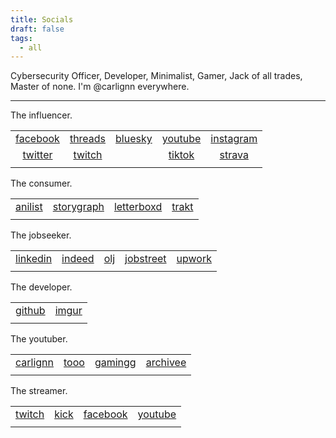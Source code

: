 ```yaml
---
title: Socials
draft: false
tags:
  - all
---
```


Cybersecurity Officer, Developer, Minimalist, Gamer, Jack of all trades, Master of none. I'm @carlignn everywhere.

***

The influencer.

|                                            |                                          |                                                              |                                            |                                              |
| :----------------------------------------: | :--------------------------------------: | :----------------------------------------------------------: | :----------------------------------------: | :--------------------------------------------: |
| [facebook](https://facebook.com/carlignn/) | [threads](https://threads.net/carlignn/) | [bluesky](https://bsky.app/profile/carlignn.carlgaspar.com/) |  [youtube](https://youtube.com/@carlignn/) | [instagram](https://instagram.com/carlignn/) |
|  [twitter](https://twitter.com/cxrlignn/)  |   [twitch](https://twitch.tv/carlignn/)  |                                                              | [tiktok](https://www.tiktok.com/@carlignn) | [strava](https://anilist.co/user/carlignn/)  |
|                                            |                                          |                                                              |                                            |                                              |

The consumer.

|                                              |                                                               |                                                |                                          |
| :------------------------------------------: | :-----------------------------------------------------------: | :--------------------------------------------: | :----------------------------------------: |
| [anilist](https://anilist.co/user/carlignn/) | [storygraph](https://app.thestorygraph.com/profile/carlignn/) | [letterboxd](https://letterboxd.com/carlignn/) | [trakt](https://trakt.tv/users/carlignn) |
|                                              |                                                               |                                                |                                          |

The jobseeker.

|                                                   |                                                      |                                                           |                                                                      |                                                                  |
| :-----------------------------------------------: | :--------------------------------------------------: | :-------------------------------------------------------: | :------------------------------------------------------------------: | :----------------------------------------------------------------: |
| [linkedin](https://www.linkedin.com/in/carlignn/) | [indeed](https://profile.indeed.com/p/carlg-3j9gf74) | [olj](https://www.onlinejobs.ph/jobseekers/info/2972349/) | [jobstreet](https://ph.jobstreet.com/profile/carl-gaspar-7B3xYkHRSV) | [upwork](https://www.upwork.com/freelancers/~01cfbc6966ef5bfd83) |
|                                                   |                                                      |                                                           |                                                                      |                                                                  |

The developer.

|                                        |                                          |
| :------------------------------------: | :--------------------------------------: |
| [github](https://github.com/carlignn/) | [imgur](https://imgur.com/user/carlignn) |
|                                        |                                          |

The youtuber.

|                                            |                                           |                                                 |                                                   |
| :----------------------------------------: | :---------------------------------------: | :---------------------------------------------: | :-----------------------------------------------: |
| [carlignn](https://youtube.com/@carlignn/) | [tooo](https://youtube.com/@carlignntoo/) | [gamingg](https://youtube.com/@carlignngaming/) | [archivee](https://youtube.com/@carlignnarchive/) |
|                                            |                                           |                                                 |                                                   |

The streamer.

|                                       |                                    |                                            |                                           |
| :-----------------------------------: | :--------------------------------: | :----------------------------------------: | :---------------------------------------: |
| [twitch](https://twitch.tv/carlignn/) | [kick](https://kick.com/carlignn/) | [facebook](https://facebook.com/carlignn/) | [youtube](https://youtube.com/@carlignn/) |
|                                       |                                    |                                            |                                           |
